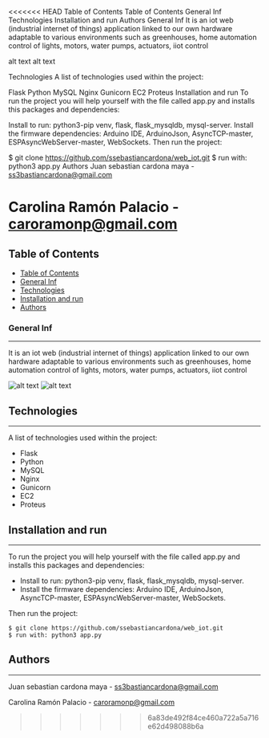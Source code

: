 <<<<<<< HEAD
Table of Contents
Table of Contents
General Inf
Technologies
Installation and run
Authors
General Inf
It is an iot web (industrial internet of things) application linked to our own hardware adaptable to various environments such as greenhouses, home automation control of lights, motors, water pumps, actuators, iiot control

alt text alt text

Technologies
A list of technologies used within the project:

Flask
Python
MySQL
Nginx
Gunicorn
EC2
Proteus
Installation and run
To run the project you will help yourself with the file called app.py and installs this packages and dependencies:

Install to run: python3-pip venv, flask, flask_mysqldb, mysql-server.
Install the firmware dependencies: Arduino IDE, ArduinoJson, AsyncTCP-master, ESPAsyncWebServer-master, WebSockets.
Then run the project:

$ git clone https://github.com/ssebastiancardona/web_iot.git
$ run with: python3 app.py
Authors
Juan sebastian cardona maya - ss3bastiancardona@gmail.com

Carolina Ramón Palacio - caroramonp@gmail.com
=======
## Table of Contents
- [Table of Contents](#table-of-contents)
 - [General Inf](#general-inf)
- [Technologies](#technologies)
- [Installation and run](#installation-and-run)
- [Authors](#authors)

### General Inf
***
It is an iot web (industrial internet of things) application linked to our own hardware adaptable to various environments such as greenhouses, home automation control of lights, motors, water pumps, actuators, iiot control 

![alt text](https://i.ibb.co/d5y4CTr/Foto-tarjeta.jpg)
![alt text](https://i.ibb.co/FKBgzFb/Foto-tarjeta-2.jpg)
## Technologies
***
A list of technologies used within the project:
* Flask
* Python
* MySQL
* Nginx
* Gunicorn
* EC2
* Proteus
## Installation and run
***
To run the project you will help yourself with the file called app.py and installs this packages and dependencies:
* Install to run: python3-pip venv, flask, flask_mysqldb, mysql-server.
* Install the firmware dependencies: Arduino IDE, ArduinoJson, AsyncTCP-master, ESPAsyncWebServer-master, WebSockets.
  
Then run the project:
```
$ git clone https://github.com/ssebastiancardona/web_iot.git
$ run with: python3 app.py
```

## Authors
***
Juan sebastian cardona maya - ss3bastiancardona@gmail.com

Carolina Ramón Palacio - caroramonp@gmail.com
>>>>>>> 6a83de492f84ce460a722a5a716e62d498088b6a
